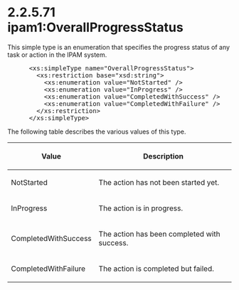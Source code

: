 <html dir="LTR" xmlns:mshelp="http://msdn.microsoft.com/mshelp" xmlns:ddue="http://ddue.schemas.microsoft.com/authoring/2003/5" xmlns:xlink="http://www.w3.org/1999/xlink" xmlns:tool="http://www.microsoft.com/tooltip">
 <body>
 <div id="header">
 <h1 class="heading">2.2.5.71 ipam1:OverallProgressStatus</h1>
 </div>
 <div id="mainSection">
 <div id="mainBody">
 <div id="allHistory" class="saveHistory"></div>
 <div id="sectionSection0" class="section" name="collapseableSection">
 

<p>This simple type is an enumeration that specifies the
progress status of any task or action in the IPAM system.</p>

<dl>
<dd>
<div><pre> &lt;xs:simpleType name=&quot;OverallProgressStatus&quot;&gt;
   &lt;xs:restriction base=&quot;xsd:string&quot;&gt;
     &lt;xs:enumeration value=&quot;NotStarted&quot; /&gt;
     &lt;xs:enumeration value=&quot;InProgress&quot; /&gt;
     &lt;xs:enumeration value=&quot;CompletedWithSuccess&quot; /&gt;
     &lt;xs:enumeration value=&quot;CompletedWithFailure&quot; /&gt;
   &lt;/xs:restriction&gt;
 &lt;/xs:simpleType&gt;
</pre></div>
</dd></dl>

<p>The following table describes the various values of this
type.</p>

<table>
 <thead>
 <tr>
 <th>
 <p>Value</p>
 </th>
 <th>
 <p>Description</p>
 </th>
 </tr>
 </thead>
 <tr>
 <td>
 <p>NotStarted</p>
 </td>
 <td>
 <p>The action has not been started yet.</p>
 </td>
 </tr>
 <tr>
 <td>
 <p>InProgress</p>
 </td>
 <td>
 <p>The action is in progress.</p>
 </td>
 </tr>
 <tr>
 <td>
 <p>CompletedWithSuccess</p>
 </td>
 <td>
 <p>The action has been completed with success.</p>
 </td>
 </tr>
 <tr>
 <td>
 <p>CompletedWithFailure</p>
 </td>
 <td>
 <p>The action is completed but failed.</p>
 </td>
 </tr>
</table>

<p> </p>


 </div>
 </div>
 </div>
 </body>
</html>